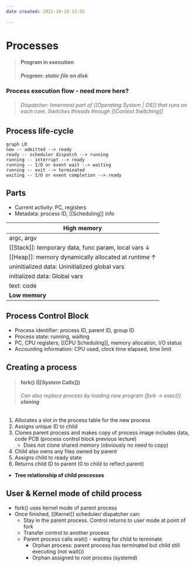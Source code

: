 ```yaml
---
date created: 2021-10-18 13:55

---
```


# Processes

> #### Program in execution
>
> ##### Program: static file on disk

### Process execution flow - need more here?

> ###### Dispatcher: Innermost part of [[Operating System | OS]] that runs on each core. Switches threads through [[Context Switching]]

## Process life-cycle

```mermaid
graph LR
new -- admitted --> ready
ready -- scheduler dispatch --> running
running -- interrupt --> ready
running -- I/O or event wait --> waiting
running -- exit --> terminated
waiting -- I/O or event completion --> ready
```

## Parts

- Current activity: PC, registers
- Metadata: process ID, [[Scheduling]] info

| **High memory**                                     |
| --------------------------------------------------- |
| argc, argv                                          |
| [[Stack]]: temporary data, func param, local vars ↓ |
| [[Heap]]: memory dynamically allocated at runtime ↑ |
| uninitialized data: Uninitialized global vars       |
| initialized data: Global vars                       |
| text: code                                          |
| **Low memory**                                      |

## Process Control Block

- Process identifier: process ID, parent ID, group ID
- Process state: running, waiting
- PC, CPU registers, [[CPU Scheduling]], memory allocation, I/O status
- Accounting information: CPU used, clock time elapsed, time limit

## Creating a process

> #### fork() ([[System Calls]])
>
> ###### Can also replace process by loading new program (fork → exec()) **cloning**

1. Allocates a slot in the process table for the new process
2. Assigns unique ID to child
3. Clones parent process and makes copy of process image includes data, code PCB (process control block previous lecture)
   - Does not clone shared memory (obviously no need to copy)
4. Child also owns any files owned by parent
5. Assigns child to ready state
6. Returns child ID to parent (0 to child to reflect parent)

- **Tree relationship of child processes**

## User & Kernel mode of child process

- fork() uses kernel mode of parent process
- Once finished, [[Kernel]] scheduler/ dispatcher can:
  - Stay in the parent process. Control returns to user mode at point of fork
  - Transfer control to another process
  - Parent process calls wait() - waiting for child to terminate
    - Orphan process: parent process has terminated but child still executing (not wait())
    - Orphan assigned to root process (systemd)
